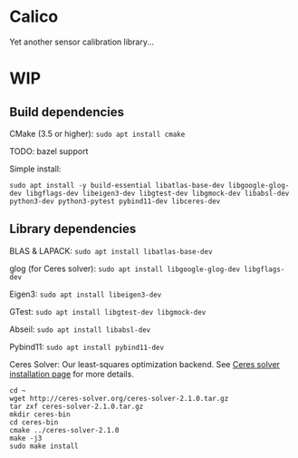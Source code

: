 # Calico
Yet another sensor calibration library...

# WIP
## Build dependencies

CMake (3.5 or higher): `sudo apt install cmake`

TODO: bazel support


Simple install:
```
sudo apt install -y build-essential libatlas-base-dev libgoogle-glog-dev libgflags-dev libeigen3-dev libgtest-dev libgmock-dev libabsl-dev python3-dev python3-pytest pybind11-dev libceres-dev
```
## Library dependencies

BLAS & LAPACK: `sudo apt install libatlas-base-dev` 

glog (for Ceres solver): `sudo apt install libgoogle-glog-dev libgflags-dev`

Eigen3: `sudo apt install libeigen3-dev`

GTest: `sudo apt install libgtest-dev libgmock-dev`

Abseil: `sudo apt install libabsl-dev`

Pybind11: `sudo apt install pybind11-dev`

Ceres Solver: Our least-squares optimization backend. See [Ceres solver installation page](http://ceres-solver.org/installation.html) for more details.
```
cd ~
wget http://ceres-solver.org/ceres-solver-2.1.0.tar.gz
tar zxf ceres-solver-2.1.0.tar.gz
mkdir ceres-bin
cd ceres-bin
cmake ../ceres-solver-2.1.0
make -j3
sudo make install
```